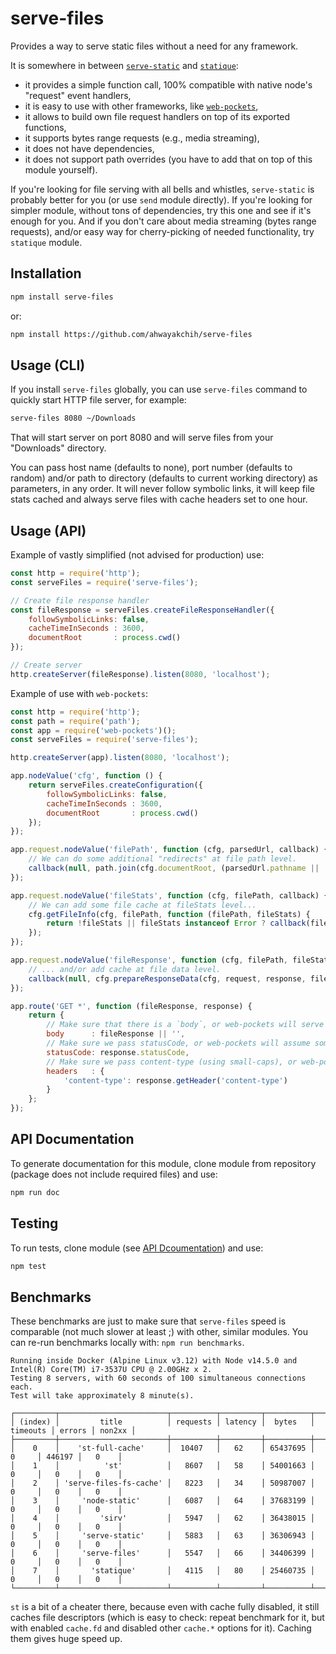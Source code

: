 serve-files
===========

Provides a way to serve static files without a need for any framework.

It is somewhere in between [`serve-static`](https://github.com/expressjs/serve-static) and [`statique`](https://github.com/IonicaBizau/statique):

- it provides a simple function call, 100% compatible with native node's "request" event handlers,
- it is easy to use with other frameworks, like [`web-pockets`](https://github.com/grncdr/web-pockets),
- it allows to build own file request handlers on top of its exported functions,
- it supports bytes range requests (e.g., media streaming),
- it does not have dependencies,
- it does not support path overrides (you have to add that on top of this module yourself).
 
If you're looking for file serving with all bells and whistles, `serve-static` is probably better for you (or use `send` module directly).
If you're looking for simpler module, without tons of dependencies, try this one and see if it's enough for you.
And if you don't care about media streaming (bytes range requests), and/or easy way for cherry-picking of needed functionality, try `statique` module.


## Installation

```sh
npm install serve-files
```

or:

```sh
npm install https://github.com/ahwayakchih/serve-files
```


## Usage (CLI)

If you install `serve-files` globally, you can use `serve-files` command to quickly start HTTP file server, for example:

```sh
serve-files 8080 ~/Downloads
```

That will start server on port 8080 and will serve files from your "Downloads" directory.

You can pass host name (defaults to none), port number (defaults to random) and/or path to directory (defaults to current working directory) as parameters, in any order.
It will never follow symbolic links, it will keep file stats cached and always serve files with cache headers set to one hour.


## Usage (API)

Example of vastly simplified (not advised for production) use:

```javascript
const http = require('http');
const serveFiles = require('serve-files');

// Create file response handler
const fileResponse = serveFiles.createFileResponseHandler({
	followSymbolicLinks: false,
	cacheTimeInSeconds : 3600,
	documentRoot       : process.cwd()
});

// Create server
http.createServer(fileResponse).listen(8080, 'localhost');
```

Example of use with `web-pockets`:

```javascript
const http = require('http');
const path = require('path');
const app = require('web-pockets')();
const serveFiles = require('serve-files');

http.createServer(app).listen(8080, 'localhost');

app.nodeValue('cfg', function () {
	return serveFiles.createConfiguration({
		followSymbolicLinks: false,
		cacheTimeInSeconds : 3600,
		documentRoot       : process.cwd()
	});
});

app.request.nodeValue('filePath', function (cfg, parsedUrl, callback) {
	// We can do some additional "redirects" at file path level.
	callback(null, path.join(cfg.documentRoot, (parsedUrl.pathname || '/')));
});

app.request.nodeValue('fileStats', function (cfg, filePath, callback) {
	// We can add some file cache at fileStats level...
	cfg.getFileInfo(cfg, filePath, function (filePath, fileStats) {
		return !fileStats || fileStats instanceof Error ? callback(fileStats) : callback(null, fileStats);
	});
});

app.request.nodeValue('fileResponse', function (cfg, filePath, fileStats, request, response, callback) {
	// ... and/or add cache at file data level.
	callback(null, cfg.prepareResponseData(cfg, request, response, filePath, fileStats));
});

app.route('GET *', function (fileResponse, response) {
	return {
		// Make sure that there is a `body`, or web-pockets will serve fileResponse as JSON object.
		body      : fileResponse || '',
		// Make sure we pass statusCode, or web-pockets will assume some default.
		statusCode: response.statusCode,
		// Make sure we pass content-type (using small-caps), or web-pockets will assume default.
		headers   : {
			'content-type': response.getHeader('content-type')
		}
	};
});
```

## API Documentation

To generate documentation for this module, clone module from repository (package does not include required files) and use:

```sh
npm run doc
```

## Testing

To run tests, clone module (see [API Dcoumentation](#API-Documentation)) and use:

```sh
npm test
```

## Benchmarks

These benchmarks are just to make sure that `serve-files` speed is comparable (not much slower at least ;) with other, similar modules.
You can re-run benchmarks locally with: `npm run benchmarks`.

```
Running inside Docker (Alpine Linux v3.12) with Node v14.5.0 and Intel(R) Core(TM) i7-3537U CPU @ 2.00GHz x 2.
Testing 8 servers, with 60 seconds of 100 simultaneous connections each.
Test will take approximately 8 minute(s).

┌─────────┬────────────────────────┬──────────┬─────────┬──────────┬──────────┬────────┬────────┐
│ (index) │         title          │ requests │ latency │  bytes   │ timeouts │ errors │ non2xx │
├─────────┼────────────────────────┼──────────┼─────────┼──────────┼──────────┼────────┼────────┤
│    0    │    'st-full-cache'     │  10407   │   62    │ 65437695 │    0     │ 446197 │   0    │
│    1    │          'st'          │   8607   │   58    │ 54001663 │    0     │   0    │   0    │
│    2    │ 'serve-files-fs-cache' │   8223   │   34    │ 50987007 │    0     │   0    │   0    │
│    3    │     'node-static'      │   6087   │   64    │ 37683199 │    0     │   0    │   0    │
│    4    │         'sirv'         │   5947   │   62    │ 36438015 │    0     │   0    │   0    │
│    5    │     'serve-static'     │   5883   │   63    │ 36306943 │    0     │   0    │   0    │
│    6    │     'serve-files'      │   5547   │   66    │ 34406399 │    0     │   0    │   0    │
│    7    │       'statique'       │   4115   │   80    │ 25460735 │    0     │   0    │   0    │
└─────────┴────────────────────────┴──────────┴─────────┴──────────┴──────────┴────────┴────────┘
```

`st` is a bit of a cheater there, because even with cache fully disabled, it still caches file descriptors (which is easy to check: repeat benchmark for it, but with enabled `cache.fd` and disabled other `cache.*` options for it). Caching them gives huge speed up.
